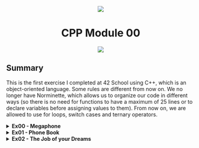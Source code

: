 <p align="center">
    <img src="https://www.42porto.com/wp-content/uploads/2024/08/42-Porto-Horizontal.png"/>
</p>
<h1 align="center">CPP Module 00</h1>
<p align="center">
    <img src="https://github.com/user-attachments/assets/123c3d97-b5e6-4227-9891-3de007036138"/>
</p>

## Summary
This is the first exercise I completed at 42 School using C++, which is an object-oriented language. Some rules are different from now on. We no longer have Norminette, which allows us to organize our code in different ways (so there is no need for functions to have a maximum of 25 lines or to declare variables before assigning values to them). From now on, we are allowed to use for loops, switch cases and ternary operators.

<details>
<summary><b>Ex00 - Megaphone </b></summary>
<p align="center">
    <img src="https://github.com/user-attachments/assets/4a4e375f-6e97-4183-b146-522defda271e" height="200"/>
</p>
This is the first C++ exercise. The program should print the message inputted by the user in uppercase. If there are no arguments, it will print a predefined message. I applied a for loop and the ternary operator to make the code more concise. These two concepts were forbidden in the 42-School C programs.<br>
The ternary operator is similar to an if/else statement:<br>
<blockquote>
<b>< condition > ? < if true > : < if false ></b>
</blockquote>
The for loop is almost the same as a while loop, but on the same line, we can define the variable that will be the counter, specify the end condition and set the increment. Ex:<br>
<blockquote>
<b>for (size_t i = 0; i < 10; i++)</b>
</blockquote>
</details>

<details>
<summary><b>Ex01 - Phone Book</b></summary>
<p align="center">
    <img src="https://github.com/user-attachments/assets/316cc0a3-66cd-4e3c-b1dc-b39cc7a3aea3" height="200"/>
</p>
This exercise aims to create a phone book that can hold 8 different contacts. From this, we can determine that two different <b>classes</b> will be implemented, each with its own <b>methods</b>. One class will be Contact and the other will be PhoneBook. The PhoneBook class will inherit from Contact and will contain an array of 8 contacts. Each class will have its own methods declared in the <b>.hpp</b> file and their implementations will be done in the corresponding <b>.cpp</b> file. We also have <b>constructors</b> that are special member functions that allow the creation of an object of a specified class.
</details>

<details>
<summary><b>Ex02 - The Job of your Dreams</b></summary>
<p align="center">
    <img src="https://github.com/user-attachments/assets/71057245-64c7-407b-96ca-68ebd314221a" height="200"/>
</p>
This is not a mandatory exercise, but it is quite interesting to do. We have already received the <b>.hpp</b> file, a <b>test.cpp</b> file and a log file. From this file we need to implement the methods in a <b>.cpp</b> file. Looking at the tests file we learn some new conceps:
<ul>
    <il><b>Foreach:</b> is a control statement that iterates over elements in a collection, such as arrays, lists, or other iterable data structures..</li>
    <il><b>Vectors:</b> Are used to store a collection of elements. Similar to arrays but offer more flexibility. Unlike arrays, which have a fixed size, vectors can grow and shrink in size as needed so you can add or remove elements easily.
 </li>
    <il><b>Iterators: are objects or constructs that allow you to traverse through a collection of elements, without exposing the underlying details of the collection. They provide a standard way to access elements sequentially, typically one at a time.</b> </li>
</ul>
</details>